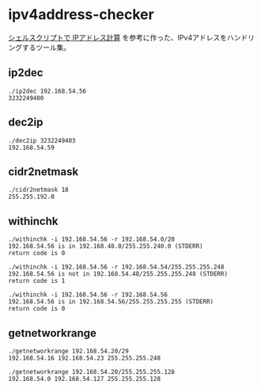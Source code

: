 # ipv4address-checker

[シェルスクリプトで IPアドレス計算](https://qiita.com/harasou/items/5c14c335388f70e178f5) を参考に作った、IPv4アドレスをハンドリングするツール集。

## ip2dec
```
./ip2dec 192.168.54.56
3232249400
```

## dec2ip
```
./dec2ip 3232249403
192.168.54.59
```

## cidr2netmask
```
./cidr2netmask 18
255.255.192.0
```

## withinchk
```
./withinchk -i 192.168.54.56 -r 192.168.54.0/20
192.168.54.56 is in 192.168.48.0/255.255.240.0 (STDERR)
return code is 0

./withinchk -i 192.168.54.56 -r 192.168.54.54/255.255.255.248
192.168.54.56 is not in 192.168.54.48/255.255.255.248 (STDERR)
return code is 1

./withinchk -i 192.168.54.56 -r 192.168.54.56
192.168.54.56 is in 192.168.54.56/255.255.255.255 (STDERR)
return code is 0
```

## getnetworkrange
```
./getnetworkrange 192.168.54.20/29
192.168.54.16 192.168.54.23 255.255.255.248

./getnetworkrange 192.168.54.20/255.255.255.128
192.168.54.0 192.168.54.127 255.255.255.128
```

